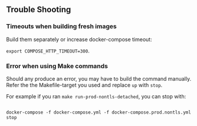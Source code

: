 ## Trouble Shooting

### Timeouts when building fresh images

Build them separately or increase docker-compose timeout:

`export COMPOSE_HTTP_TIMEOUT=300`.

### Error when using Make commands

Should any produce an error, you may have to build the command manually. Refer the the Makefile-target you used and replace `up` with `stop`.

For example if you ran `make run-prod-nontls-detached`, you can stop with:

```

docker-compose -f docker-compose.yml -f docker-compose.prod.nontls.yml stop

```